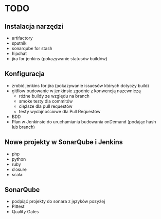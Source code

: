 # TODO

## Instalacja narzędzi

* artifactory
* sputnik
* sonarqube for stash
* hipchat
* jira for jenkins (pokazywanie statusów buildów)


## Konfiguracja

- zrobić jenkins for jira (pokazywanie issuesów których dotyczy build)
- gitflow budowanie w jenkinsie zgodnie z konwencją nazewniczą
    - różne buildy ze względu na branch
    - smoke testy dla commitów
    - cięższe dla pull requestów
    - testy wydajnościowe dla Pull Requestów
- BDD
- Plan w Jenkinsie do uruchamiania budowania onDemand (podając hash lub branch)


## Nowe projekty w SonarQube i Jenkins

- php
- python
- ruby
- closure
- scala


## SonarQube

- podpiąć projekty do sonara z języków pozyżej
- Pittest
- Quality Gates

